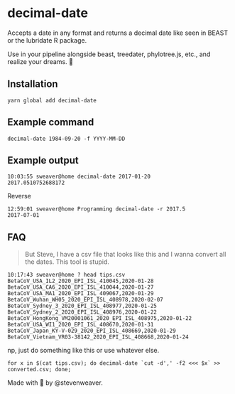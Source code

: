 # decimal-date

Accepts a date in any format and returns a decimal date like seen in BEAST or the lubridate R package. 

Use in your pipeline alongside beast, treedater, phylotree.js, etc., and realize your dreams. 💫

## Installation

`yarn global add decimal-date`

## Example command

`decimal-date 1984-09-20 -f YYYY-MM-DD`

## Example output
```
10:03:55 sweaver@home decimal-date 2017-01-20                                           
2017.0510752688172
```

Reverse 
```
12:59:01 sweaver@home Programming decimal-date -r 2017.5 
2017-07-01
```

## FAQ

> But Steve, I have a csv file that looks like this and I wanna convert all the dates. This tool is stupid.

```
10:17:43 sweaver@home ? head tips.csv 
BetaCoV_USA_IL2_2020_EPI_ISL_410045,2020-01-28
BetaCoV_USA_CA6_2020_EPI_ISL_410044,2020-01-27
BetaCoV_USA_MA1_2020_EPI_ISL_409067,2020-01-29
BetaCoV_Wuhan_WH05_2020_EPI_ISL_408978,2020-02-07
BetaCoV_Sydney_3_2020_EPI_ISL_408977,2020-01-25
BetaCoV_Sydney_2_2020_EPI_ISL_408976,2020-01-22
BetaCoV_HongKong_VM20001061_2020_EPI_ISL_408975,2020-01-22
BetaCoV_USA_WI1_2020_EPI_ISL_408670,2020-01-31
BetaCoV_Japan_KY-V-029_2020_EPI_ISL_408669,2020-01-29
BetaCoV_Vietnam_VR03-38142_2020_EPI_ISL_408668,2020-01-24
```

np, just do something like this or use whatever else.

```
for x in $(cat tips.csv); do decimal-date `cut -d',' -f2 <<< $x` >> converted.csv; done;
```

Made with 💝 by @stevenweaver.
